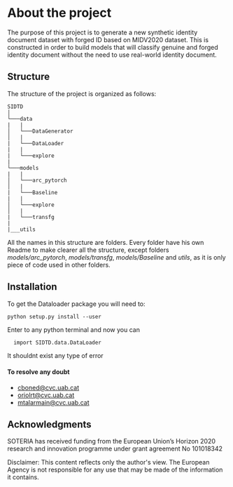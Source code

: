 # About the project

The purpose of this project is to generate a new synthetic identity document dataset with forged ID based on MIDV2020 dataset. This is constructed in order to build models that will classify genuine and forged identity document without the need to use real-world identity document.

## Structure

The structure of the project is organized as follows:
```
SIDTD
│
└───data
|   |
│   └───DataGenerator 
│   |
|   └───DataLoader 
|   |
|   └───explore
|       
└───models
|   |
│   └───arc_pytorch 
│   |
|   └───Baseline 
|   |
│   └───explore 
│   |
|   └───transfg
|
|___utils
```


All the names in this structure are folders. Every folder have his own Readme to make clearer all the structure, except folders *models/arc_pytorch*, *models/transfg*, *models/Baseline* and *utils*, as it is only piece of code used in other folders.


## Installation

To get the Dataloader package you will need to:

```
python setup.py install --user
```

Enter to any python terminal and now you can
```bash
  import SIDTD.data.DataLoader
```
It shouldnt exist any type of error


#### To resolve any doubt  

+ cboned@cvc.uab.cat
+ oriolrt@cvc.uab.cat
+ mtalarmain@cvc.uab.cat
## Acknowledgments
SOTERIA has received funding from the European Union’s Horizon 2020 	research and innovation programme under grant agreement No 101018342 

Disclaimer: This content reflects only the author's view. The European Agency is not responsible for any use that may be made of the information it contains. 